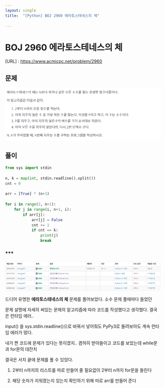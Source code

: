 ```yaml
---
layout: single
title:  "[Python] BOJ 2960 에라토스테네스의 체"

---
```




# BOJ 2960 에라토스테네스의 체

[URL] : https://www.acmicpc.net/problem/2960



## 문제

![](../images/image-20210824154856122.png)



## 풀이

```python
from sys import stdin

n, k = map(int, stdin.readline().split())
cnt = 0

arr = [True] * (n+1)

for i in range(2, n+1):
	for j in range(i, n+1, i):
		if arr[j]:
			arr[j] = False
			cnt += 1
			if cnt == k:
				print(j)
				break
```





### ***

![](../images/image-20210824155000647.png)



드디어 유명한 **에라토스테네스의 체** 문제를 풀어보았다. 소수 문제 풀때마다 들었던

문제 설명에 자세히 써있는 문제의 알고리즘에 따라 코드를 작성했다고 생각했다. 결국은 런타임 에러..

input() 을 sys.stdin.readline()으로 바꿔서 넣어줘도 PyPy3로 돌려보아도 계속 런타임 에러가 떴다.

내가 짠 코드에 문제가 있다는 뜻이겠지.. 겸허히 받아들이고 코드를 보았는데 while문과 for문의 대잔치 

결국은 서치 끝에 문제를 풀 수 있었다.  

1. 2부터 n까지의 리스트를 따로 만들어 줄 필요없이 2부터 n까지 for문을 돌린다

2. 해당 숫자가 지워졌는지 있는지 확인하기 위해 따로 arr를 만들어 준다

   







